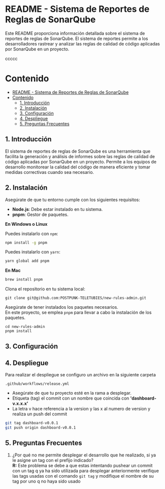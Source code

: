 # README - Sistema de Reportes de Reglas de SonarQube

Este README proporciona información detallada sobre el sistema de reportes de reglas de SonarQube. El sistema de reportes permite a los desarrolladores rastrear y analizar las reglas de calidad de código aplicadas por SonarQube en un proyecto.

ccccc

# Contenido

- [README - Sistema de Reportes de Reglas de SonarQube](#readme---sistema-de-reportes-de-reglas-de-sonarqube)
- [Contenido](#contenido)
  - [1. Introducción](#1-introducción)
  - [2. Instalación](#2-instalación)
  - [3. Configuración](#3-configuración)
  - [4. Despliegue](#4-despliegue)
  - [5. Preguntas Frecuentes](#5-preguntas-frecuentes)

## 1. Introducción

El sistema de reportes de reglas de SonarQube es una herramienta que facilita la generación y análisis de informes sobre las reglas de calidad de código aplicadas por SonarQube en un proyecto. Permite a los equipos de desarrollo monitorear la calidad del código de manera eficiente y tomar medidas correctivas cuando sea necesario.

## 2. Instalación

Asegúrate de que tu entorno cumple con los siguientes requisitos:

- **Node.js**: Debe estar instalado en tu sistema.
- **pnpm**: Gestor de paquetes.

**En Windows o Linux**

Puedes instalarlo con `npm`:

```bash
npm install -g pnpm
```

Puedes instalarlo con `yarn`:

```bash
yarn global add pnpm
```

**En Mac**

```bash
brew install pnpm
```

Clona el repositorio en tu sistema local:

```terminal
git clone git@github.com:POSTPUNK-TELETUBIES/new-rules-admin.git
```

Asegúrate de tener instalados los paquetes necesarios.  
En este proyecto, se emplea `pnpm` para llevar a cabo la instalación de los paquetes.

```terminal
cd new-rules-admin
pnpm install
```

## 3. Configuración

## 4. Despliegue

Para realizar el despliegue se configuro un archivo en la siguiente carpeta

```
.github/workflows/release.yml
```

- Asegúrate de que tu proyecto esté en la rama a desplegar.
- Etiqueta (tag) el commit con un nombre que coincida con **'dashboard-v.x.x.x'**
- La letra v hace referencia a la version y las x al numero de version y realiza un push del commit

```bash
git tag dashboard-v0.0.1
git push origin dashboard-v0.0.1
```

## 5. Preguntas Frecuentes

1. ¿Por qué no me permite desplegar el desarrollo que he realizado, si ya le asigne un tag con el prefijo indicado?  
   **R:** Este problema se debe a que estas intentando pushear un commit con un tag q ya ha sido utilizada para desplegar anteriormente verifique las tags usadas con el comando `git tag` y modifique el nombre de su tag por uno q no haya sido usado
